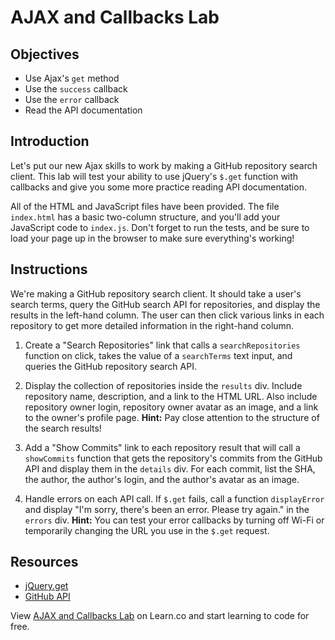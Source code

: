 # AJAX and Callbacks Lab

## Objectives

- Use Ajax's `get` method
- Use the `success` callback
- Use the `error` callback
- Read the API documentation

## Introduction

Let's put our new Ajax skills to work by making a GitHub repository search
client. This lab will test your ability to use jQuery's `$.get` function with
callbacks and give you some more practice reading API documentation.

All of the HTML and JavaScript files have been provided. The file `index.html`
has a basic two-column structure, and you'll add your JavaScript code to
`index.js`. Don't forget to run the tests, and be sure to load your page up in
the browser to make sure everything's working!

## Instructions

We're making a GitHub repository search client. It should take a user's search
terms, query the GitHub search API for repositories, and display the results in
the left-hand column. The user can then click various links in each repository
to get more detailed information in the right-hand column.

1.  Create a "Search Repositories" link that calls a `searchRepositories`
    function on click, takes the value of a `searchTerms` text input, and queries
    the GitHub repository search API.

2.  Display the collection of repositories inside the `results` div. Include
    repository name, description, and a link to the HTML URL. Also include
    repository owner login, repository owner avatar as an image, and a link to the
    owner's profile page. **Hint:** Pay close attention to the structure of the
    search results!

3.  Add a "Show Commits" link to each repository result that will call a
    `showCommits` function that gets the repository's commits from the GitHub API
    and display them in the `details` div. For each commit, list the SHA, the
    author, the author's login, and the author's avatar as an image.

4.  Handle errors on each API call. If `$.get` fails, call a function
    `displayError` and display "I'm sorry, there's been an error. Please try again."
    in the `errors` div. **Hint:** You can test your error callbacks by turning off
    Wi-Fi or temporarily changing the URL you use in the `$.get` request.

## Resources

- [jQuery.get](http://api.jquery.com/jquery.get/)
- [GitHub API](https://developer.github.com/v3/)

<p class='util--hide'>View <a href='https://learn.co/lessons/js-ajax-callbacks-lab'>AJAX and Callbacks Lab</a> on Learn.co and start learning to code for free.</p>
